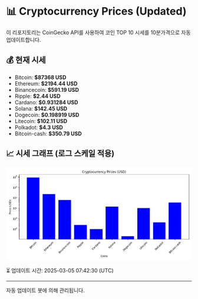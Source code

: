 
# 📊 Cryptocurrency Prices (Updated)

이 리포지토리는 CoinGecko API를 사용하여 코인 TOP 10 시세를 10분가격으로 자동 업데이트합니다.

## 💰 현재 시세
- Bitcoin: **$87368 USD**
- Ethereum: **$2194.44 USD**
- Binancecoin: **$591.19 USD**
- Ripple: **$2.44 USD**
- Cardano: **$0.931284 USD**
- Solana: **$142.45 USD**
- Dogecoin: **$0.198919 USD**
- Litecoin: **$102.11 USD**
- Polkadot: **$4.3 USD**
- Bitcoin-cash: **$350.79 USD**

## 📈 시세 그래프 (로그 스케일 적용)
![Crypto Prices](crypto_prices.png)

⏳ 업데이트 시간: 2025-03-05 07:42:30 (UTC)

---
자동 업데이트 봇에 의해 관리됩니다.
